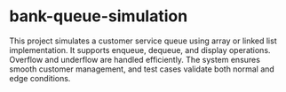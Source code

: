 # bank-queue-simulation
This project simulates a customer service queue using array or linked list implementation. It supports enqueue, dequeue, and display operations. Overflow and underflow are handled efficiently. The system ensures smooth customer management, and test cases validate both normal and edge conditions.

